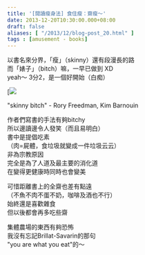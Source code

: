 ```yaml
---
title: '[閱讀瘦身法] 食住瘦：齋瘦～'
date: 2013-12-20T10:30:00.000+08:00
draft: false
aliases: [ "/2013/12/blog-post_20.html" ]
tags : [amusement - books]
---
```


以書名來分界，「瘦」（skinny）還有段漫長的路  
而「婊子」（bitch）嘛，一早已做到 XD  
yeah～ 3分2，是一個好開始（白痴）  

[![](/images/skinnybitch.jpg)

"skinny bitch" - Rory Freedman, Kim Barnouin  
  
作者們寫書的手法有夠bitchy  
所以邊讀邊令人發笑（而且易明白）  
書中是提倡吃素  
（肉=屍體，食垃圾就變成一件垃圾云云）  
非為宗教原因  
完全是為了人道及最主要的消化道  
在變得更健康時同時也會變美  
  
可惜距離書上的全齋也差有點遠  
（不魚不肉不蛋不奶，咖啡及酒也不行）  
始終還是喜歡雜食  
但以後都會再多吃些齋  
  
集體農場的東西有夠恐怖  
我沒有忘記Brillat-Savarin的那句  
"you are what you eat"的～
